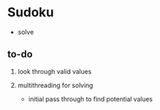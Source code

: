 # Sudoku
- solve

## to-do
1. look through valid values

2. multithreading for solving
    - initial pass through to find potential values
